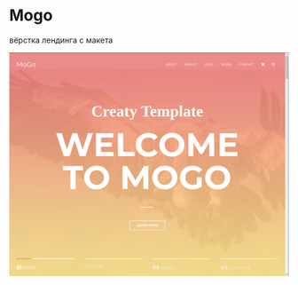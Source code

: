 # Mogo
вёрстка лендинга с макета

![image](https://github.com/andrew18ned/mogo/blob/main/secondlanding.png)
